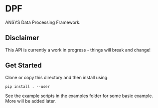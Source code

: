 # DPF
ANSYS Data Processing Framework.

## Disclaimer

This API is currently a work in progress - things will break and change!


## Get Started

Clone or copy this directory and then install using:

```
pip install . --user
```

See the example scripts in the examples folder for some basic example.  More will be added later.
